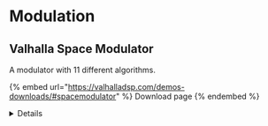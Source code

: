 # Modulation

## Valhalla Space Modulator

A modulator with 11 different algorithms.

{% embed url="https://valhalladsp.com/demos-downloads/#spacemodulator" %}
Download page
{% endembed %}

<details>

<summary>Details</summary>

© 2022 VALHALLA DSP, LLC.

COMPATIBILITY:

* WINDOWS: WINDOWS 7/8/10
* PLUGIN FORMATS: 64-BIT VST2.4/VST3/AAX

&#x20;

* MAC: OSX 10.8/10.9/10.10/10.11, MACOS 10.12/10.13/10.14/10.15, MACOS 11 BIG SUR
* PLUGIN FORMATS: 64-BIT VST2.4/VST3/AAX/AU

\


Information from the vendor: [https://valhalladsp.com/shop/modulation/valhalla-space-modulator/](https://valhalladsp.com/shop/modulation/valhalla-space-modulator/)

**Earth Shattering Kaboom.**

ValhallaSpaceModulator is our take on flanging.

Eleven algorithms allow you to get through-zero flanging, barberpole flanging, detuning, doubling, strange echoes, reverbs, and all sorts of effects that defy description.



![](<../.gitbook/assets/image (5).png>)

</details>
